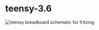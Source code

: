 # teensy-3.6

![teensy breadboard schematic for fritzing](https://github.com/newdigate/teensy-3.6/blob/master/fritzing/teensy3-6.png?raw=true "teensy breadboard schematic for fritzing")
